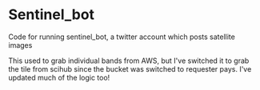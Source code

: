 # Sentinel_bot
Code for running sentinel_bot, a twitter account which posts satellite images

This used to grab individual bands from AWS, but I've switched it to grab the tile from scihub since the bucket was switched to requester pays. I've updated much of the logic too!

